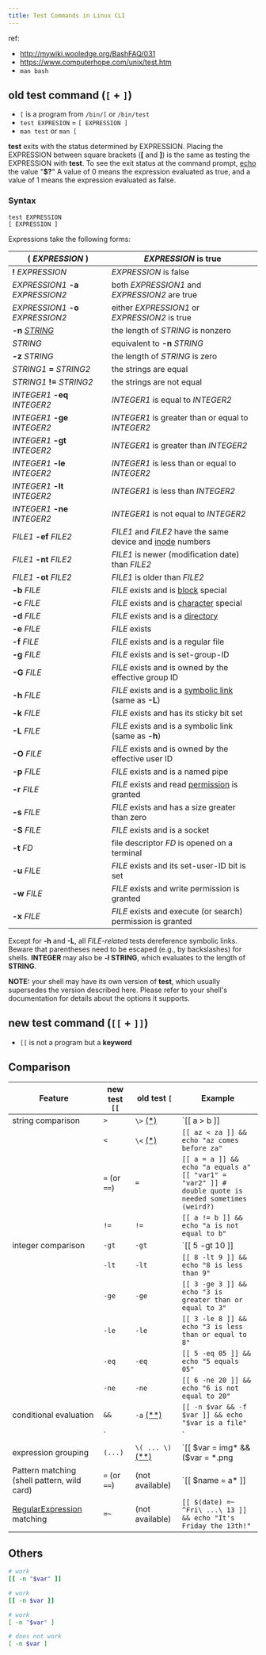 ```yaml
---
title: Test Commands in Linux CLI
---
```


ref: 
- http://mywiki.wooledge.org/BashFAQ/031
- https://www.computerhope.com/unix/test.htm
- `man bash`


## old test command (`[` + `]`)

- `[` is a program from `/bin/[` or `/bin/test`
- `test EXPRESION` = `[ EXPRESSION ]`
- `man test` or `man [`

**test** exits with the status determined by EXPRESSION. Placing the EXPRESSION between square brackets (**[** and **]**) is the same as testing the EXPRESSION with **test**. To see the exit status at the command prompt, [echo](https://www.computerhope.com/unix/uecho.htm) the value "**$?**" A value of 0 means the expression evaluated as true, and a value of 1 means the expression evaluated as false.

### Syntax

```
test EXPRESSION
[ EXPRESSION ]
```

Expressions take the following forms:

| **(** *EXPRESSION* **)**                                     | *EXPRESSION* is true                                         |
| ------------------------------------------------------------ | ------------------------------------------------------------ |
| **!** *EXPRESSION*                                           | *EXPRESSION* is false                                        |
| *EXPRESSION1* **-a** *EXPRESSION2*                           | both *EXPRESSION1* and *EXPRESSION2* are true                |
| *EXPRESSION1* **-o** *EXPRESSION2*                           | either *EXPRESSION1* or *EXPRESSION2* is true                |
| **-n** *[STRING](https://www.computerhope.com/jargon/s/string.htm)* | the length of *STRING* is nonzero                            |
| *STRING*                                                     | equivalent to **-n** *STRING*                                |
| **-z** *STRING*                                              | the length of *STRING* is zero                               |
| *STRING1* **=** *STRING2*                                    | the strings are equal                                        |
| *STRING1* **!=** *STRING2*                                   | the strings are not equal                                    |
| *INTEGER1* **-eq** *INTEGER2*                                | *INTEGER1* is equal to *INTEGER2*                            |
| *INTEGER1* **-ge** *INTEGER2*                                | *INTEGER1* is greater than or equal to *INTEGER2*            |
| *INTEGER1* **-gt** *INTEGER2*                                | *INTEGER1* is greater than *INTEGER2*                        |
| *INTEGER1* **-le** *INTEGER2*                                | *INTEGER1* is less than or equal to *INTEGER2*               |
| *INTEGER1* **-lt** *INTEGER2*                                | *INTEGER1* is less than *INTEGER2*                           |
| *INTEGER1* **-ne** *INTEGER2*                                | *INTEGER1* is not equal to *INTEGER2*                        |
| *FILE1* **-ef** *FILE2*                                      | *FILE1* and *FILE2* have the same device and [inode](https://www.computerhope.com/jargon/i/inode.htm) numbers |
| *FILE1* **-nt** *FILE2*                                      | *FILE1* is newer (modification date) than *FILE2*            |
| *FILE1* **-ot** *FILE2*                                      | *FILE1* is older than *FILE2*                                |
| **-b** *FILE*                                                | *FILE* exists and is [block](https://www.computerhope.com/jargon/b/block.htm) special |
| **-c** *FILE*                                                | *FILE* exists and is [character](https://www.computerhope.com/jargon/c/charact.htm) special |
| **-d** *FILE*                                                | *FILE* exists and is a [directory](https://www.computerhope.com/jargon/d/director.htm) |
| **-e** *FILE*                                                | *FILE* exists                                                |
| **-f** *FILE*                                                | *FILE* exists and is a regular file                          |
| **-g** *FILE*                                                | *FILE* exists and is set-group-ID                            |
| **-G** *FILE*                                                | *FILE* exists and is owned by the effective group ID         |
| **-h** *FILE*                                                | *FILE* exists and is a [symbolic link](https://www.computerhope.com/jargon/s/symblink.htm) (same as **-L**) |
| **-k** *FILE*                                                | *FILE* exists and has its sticky bit set                     |
| **-L** *FILE*                                                | *FILE* exists and is a symbolic link (same as **-h**)        |
| **-O** *FILE*                                                | *FILE* exists and is owned by the effective user ID          |
| **-p** *FILE*                                                | *FILE* exists and is a named pipe                            |
| **-r** *FILE*                                                | *FILE* exists and read [permission](https://www.computerhope.com/jargon/p/permissi.htm) is granted |
| **-s** *FILE*                                                | *FILE* exists and has a size greater than zero               |
| **-S** *FILE*                                                | *FILE* exists and is a socket                                |
| **-t** *FD*                                                  | file descriptor *FD* is opened on a terminal                 |
| **-u** *FILE*                                                | *FILE* exists and its set-user-ID bit is set                 |
| **-w** *FILE*                                                | *FILE* exists and write permission is granted                |
| **-x** *FILE*                                                | *FILE* exists and execute (or search) permission is granted  |

Except for **-h** and **-L**, all *FILE-related* tests dereference symbolic links. Beware that parentheses need to be escaped (e.g., by backslashes) for shells. **INTEGER** may also be **-l STRING**, which evaluates to the length of **STRING**.

**NOTE:** your shell may have its own version of **test**, which usually supersedes the version described here. Please refer to your shell's documentation for details about the options it supports.

## new test command (`[[` + `]]`)
- `[[` is not a program but a **keyword**

## Comparison

| **Feature**                                                  | **new test** `[[` | **old test** `[`                                             | **Example**                                                  |
| ------------------------------------------------------------ | ----------------- | ------------------------------------------------------------ | ------------------------------------------------------------ |
| string comparison                                            | `>`               | `\>` [(*)](http://mywiki.wooledge.org/BashFAQ/031#np)        | `[[ a > b ]] || echo "a does not come after b"`              |
|                                                              | `<`               | `\<` [(*)](http://mywiki.wooledge.org/BashFAQ/031#np)        | `[[ az < za ]] && echo "az comes before za"`                 |
|                                                              | `=` (or `==`)     | `=`                                                          | `[[ a = a ]] && echo "a equals a"`<br />`[[ "var1" = "var2" ]] # double quote is needed sometimes (weird?)` |
|                                                              | `!=`              | `!=`                                                         | `[[ a != b ]] && echo "a is not equal to b"`                 |
| integer comparison                                           | `-gt`             | `-gt`                                                        | `[[ 5 -gt 10 ]] || echo "5 is not bigger than 10"`           |
|                                                              | `-lt`             | `-lt`                                                        | `[[ 8 -lt 9 ]] && echo "8 is less than 9"`                   |
|                                                              | `-ge`             | `-ge`                                                        | `[[ 3 -ge 3 ]] && echo "3 is greater than or equal to 3"`    |
|                                                              | `-le`             | `-le`                                                        | `[[ 3 -le 8 ]] && echo "3 is less than or equal to 8"`       |
|                                                              | `-eq`             | `-eq`                                                        | `[[ 5 -eq 05 ]] && echo "5 equals 05"`                       |
|                                                              | `-ne`             | `-ne`                                                        | `[[ 6 -ne 20 ]] && echo "6 is not equal to 20"`              |
| conditional evaluation                                       | `&&`              | `-a` [(**)](http://mywiki.wooledge.org/BashFAQ/031#np2)      | `[[ -n $var && -f $var ]] && echo "$var is a file"`          |
|                                                              | `||`              | `-o` [(**)](http://mywiki.wooledge.org/BashFAQ/031#np2)      | `[[ -b $var || -c $var ]] && echo "$var is a device"`        |
| expression grouping                                          | `(...)`           | `\( ... \)` [(**)](http://mywiki.wooledge.org/BashFAQ/031#np2) | `[[ $var = img* && ($var = *.png || $var = *.jpg) ]] &&` `echo "$var starts with img and ends with .jpg or .png"` |
| Pattern matching (shell pattern, wild card)                  | `=` (or `==`)     | (not available)                                              | `[[ $name = a* ]] || echo "name does not start with an 'a': $name"` |
| [RegularExpression](http://mywiki.wooledge.org/RegularExpression) matching | `=~`              | (not available)                                              | `[[ $(date) =~ ^Fri\ ...\ 13 ]] && echo "It's Friday the 13th!"` |

## Others

```bash
# work
[[ -n "$var" ]]

# work
[[ -n $var ]]

# work
[ -n "$var" ]

# does not work
[ -n $var ]
```

